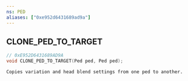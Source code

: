 ```yaml
---
ns: PED
aliases: ["0xe952d6431689ad9a"]
---
```

## CLONE_PED_TO_TARGET

```c
// 0xE952D6431689AD9A
void CLONE_PED_TO_TARGET(Ped ped, Ped ped);
```

```
Copies variation and head blend settings from one ped to another.
```
